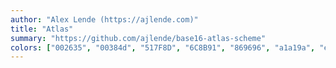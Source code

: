 ```yaml
---
author: "Alex Lende (https://ajlende.com)"
title: "Atlas"
summary: "https://github.com/ajlende/base16-atlas-scheme"
colors: ["002635", "00384d", "517F8D", "6C8B91", "869696", "a1a19a", "e6e6dc", "fafaf8", "ff5a67", "f08e48", "ffcc1b", "7fc06e", "5dd7b9", "14747e", "9a70a4", "c43060"]
---
```

